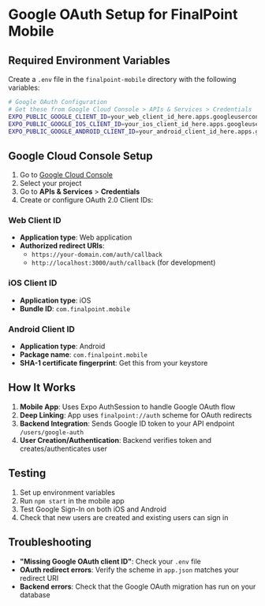 # Google OAuth Setup for FinalPoint Mobile

## Required Environment Variables

Create a `.env` file in the `finalpoint-mobile` directory with the following variables:

```bash
# Google OAuth Configuration
# Get these from Google Cloud Console > APIs & Services > Credentials
EXPO_PUBLIC_GOOGLE_CLIENT_ID=your_web_client_id_here.apps.googleusercontent.com
EXPO_PUBLIC_GOOGLE_IOS_CLIENT_ID=your_ios_client_id_here.apps.googleusercontent.com
EXPO_PUBLIC_GOOGLE_ANDROID_CLIENT_ID=your_android_client_id_here.apps.googleusercontent.com
```

## Google Cloud Console Setup

1. Go to [Google Cloud Console](https://console.cloud.google.com/)
2. Select your project
3. Go to **APIs & Services** > **Credentials**
4. Create or configure OAuth 2.0 Client IDs:

### Web Client ID
- **Application type**: Web application
- **Authorized redirect URIs**: 
  - `https://your-domain.com/auth/callback`
  - `http://localhost:3000/auth/callback` (for development)

### iOS Client ID
- **Application type**: iOS
- **Bundle ID**: `com.finalpoint.mobile`

### Android Client ID
- **Application type**: Android
- **Package name**: `com.finalpoint.mobile`
- **SHA-1 certificate fingerprint**: Get this from your keystore

## How It Works

1. **Mobile App**: Uses Expo AuthSession to handle Google OAuth flow
2. **Deep Linking**: App uses `finalpoint://auth` scheme for OAuth redirects
3. **Backend Integration**: Sends Google ID token to your API endpoint `/users/google-auth`
4. **User Creation/Authentication**: Backend verifies token and creates/authenticates user

## Testing

1. Set up environment variables
2. Run `npm start` in the mobile app
3. Test Google Sign-In on both iOS and Android
4. Check that new users are created and existing users can sign in

## Troubleshooting

- **"Missing Google OAuth client ID"**: Check your `.env` file
- **OAuth redirect errors**: Verify the scheme in `app.json` matches your redirect URI
- **Backend errors**: Check that the Google OAuth migration has run on your database
